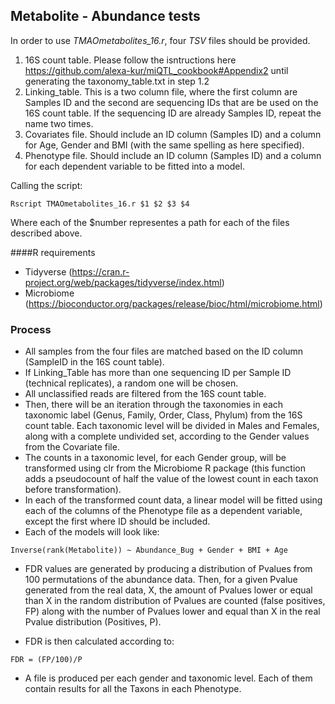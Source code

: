 ## Metabolite - Abundance tests
In order to use *TMAOmetabolites_16.r*, four *TSV* files should be provided.  
1. 16S count table. Please follow the isntructions here https://github.com/alexa-kur/miQTL_cookbook#Appendix2 until generating the taxonomy_table.txt in step 1.2  
2. Linking_table. This is a two column file, where the first column are Samples ID and the second are sequencing IDs that are be used on the 16S count table. If the sequencing ID are already Samples ID, repeat the name two times.
3. Covariates file. Should include an ID column (Samples ID) and a column for Age, Gender and BMI (with the same spelling as here specified).  
4. Phenotype file. Should include an ID column (Samples ID) and a column for each dependent variable to be fitted into a model.  

Calling the script:  

`Rscript TMAOmetabolites_16.r $1 $2 $3 $4`

Where each of the $number representes a path for each of the files described above.  

####R requirements
* Tidyverse (https://cran.r-project.org/web/packages/tidyverse/index.html)
* Microbiome (https://bioconductor.org/packages/release/bioc/html/microbiome.html)


### Process  
* All samples from the four files are matched based on the ID column (SampleID in the 16S count table).  
* If Linking_Table has more than one sequencing ID per Sample ID (technical replicates), a random one will be chosen.  
* All unclassified reads are filtered from the 16S count table.  
* Then, there will be an iteration through the taxonomies in each taxonomic label (Genus, Family, Order, Class, Phylum) from the 16S count table. Each taxonomic level will be divided in Males and Females, along with a complete undivided set, according to the Gender values from the Covariate file.
* The counts in a taxonomic level, for each Gender group, will be transformed using clr from the Microbiome R package (this function adds a pseudocount of half the value of the lowest count in each taxon before transformation).  
* In each of the transformed count data, a linear model will be fitted using each of the columns of the Phenotype file as a dependent variable, except the first where ID should be included.  
* Each of the models will look like:  

 `Inverse(rank(Metabolite)) ~ Abundance_Bug + Gender + BMI + Age `

* FDR values are generated by producing a distribution of Pvalues from 100 permutations of the abundance data. Then, for a given Pvalue generated from the real data, X, the amount of Pvalues lower or equal than X in the random distribution of Pvalues are counted (false positives, FP) along with the number of Pvalues lower and equal than X in the real Pvalue distribution (Positives, P).  

* FDR is then calculated according to:  

`FDR = (FP/100)/P `

* A file is produced per each gender and taxonomic level. Each of them contain results for all the Taxons in each Phenotype.

